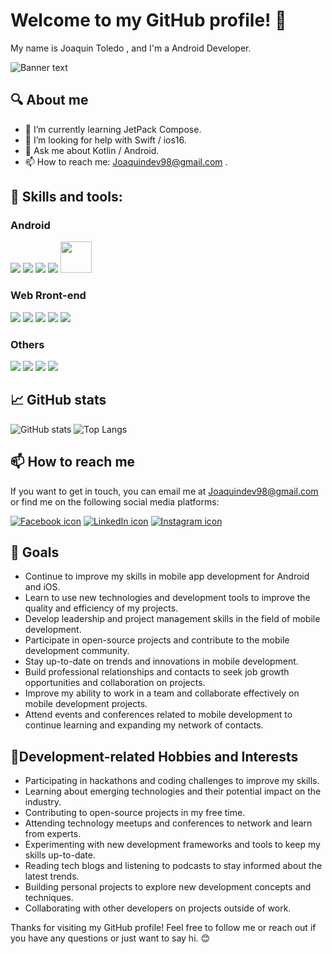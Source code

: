 

# Welcome to my GitHub profile! 👋

My name is Joaquin Toledo , and I'm a Android Developer.


![Banner text](https://learn.vonage.com/content/blog/a-better-way-of-creating-android-views-with-jetpackcompose/andriod_jetpack-compose_1200x600.png)


## 🔍 About me

- 🌱 I’m currently learning JetPack Compose.
- 🤔 I’m looking for help with Swift / ios16.
- 💬 Ask me about Kotlin / Android.
- 📫 How to reach me: Joaquindev98@gmail.com .


## 🚀 Skills and tools:

### Android
 <img src="https://img.icons8.com/color/48/000000/kotlin.png"/>  <img src="https://img.icons8.com/color/48/000000/android-os.png"/>  <img src="https://img.icons8.com/color/48/000000/firebase.png"/>  <img src="https://img.icons8.com/color/48/000000/android-studio--v3.png"/>  <img width="50" height="50" src="https://3.bp.blogspot.com/-VVp3WvJvl84/X0Vu6EjYqDI/AAAAAAAAPjU/ZOMKiUlgfg8ok8DY8Hc-ocOvGdB0z86AgCLcBGAsYHQ/s1600/jetpack%2Bcompose%2Bicon_RGB.png"/>

### Web Rront-end
 <img src="https://img.icons8.com/office/40/000000/react.png"/>  <img src="https://img.icons8.com/color/48/000000/tailwind-css.png"/>  <img src="https://img.icons8.com/color/48/000000/typescript.png"/>  <img src="https://img.icons8.com/color/48/000000/sass.png"/>  <img src="https://img.icons8.com/color/48/000000/nextjs.png"/>
 
### Others
 <img src="https://img.icons8.com/color/48/000000/nodejs.png"/>  <img src="https://img.icons8.com/color/48/000000/javascript--v1.png"/>  <img src="https://img.icons8.com/color/48/000000/mongodb.png"/>  <img src="https://img.icons8.com/color/48/000000/java-coffee-cup-logo.png"/>

## 📈 GitHub stats
![GitHub stats](https://github-readme-stats.vercel.app/api?username=joaquinxtx&show_icons=true&theme=radical)                    ![Top Langs](https://github-readme-stats.vercel.app/api/top-langs/?username=joaquinxtx&theme=radical)

## 📫 How to reach me
If you want to get in touch, you can email me at Joaquindev98@gmail.com or find me on the following social media platforms:

[![Facebook icon](https://img.icons8.com/color/30/000000/facebook-new.png)](https://www.facebook.com/)
[![LinkedIn icon](https://img.icons8.com/color/30/000000/linkedin.png)](https://www.linkedin.com/in/joaquinfronted/)
[![Instagram icon](https://img.icons8.com/color/30/000000/instagram-new.png)](https://www.instagram.com/joaquinxtx/)

## 🎯 Goals
- Continue to improve my skills in mobile app development for Android and iOS.
- Learn to use new technologies and development tools to improve the quality and efficiency of my projects.
- Develop leadership and project management skills in the field of mobile development.
- Participate in open-source projects and contribute to the mobile development community.
- Stay up-to-date on trends and innovations in mobile development.
- Build professional relationships and contacts to seek job growth opportunities and collaboration on projects.
- Improve my ability to work in a team and collaborate effectively on mobile development projects.
- Attend events and conferences related to mobile development to continue learning and expanding my network of contacts.

## 🎨Development-related Hobbies and Interests
- Participating in hackathons and coding challenges to improve my skills.
- Learning about emerging technologies and their potential impact on the industry.
- Contributing to open-source projects in my free time.
- Attending technology meetups and conferences to network and learn from experts.
- Experimenting with new development frameworks and tools to keep my skills up-to-date.
- Reading tech blogs and listening to podcasts to stay informed about the latest trends.
- Building personal projects to explore new development concepts and techniques.
- Collaborating with other developers on projects outside of work.

Thanks for visiting my GitHub profile! Feel free to follow me or reach out if you have any questions or just want to say hi. 😊



